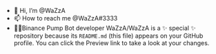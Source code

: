 - 👋 Hi, I’m @WaZzA
- 📫 How to reach me @WaZzA#3333
- 🧑‍💻Binance Pump Bot developer
WaZzA/WaZzA is a ✨ special ✨ repository because its `README.md` (this file) appears on your GitHub profile.
You can click the Preview link to take a look at your changes.

